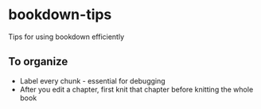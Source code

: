 # bookdown-tips
Tips for using bookdown efficiently

## To organize

* Label every chunk - essential for debugging
* After you edit a chapter, first knit that chapter before knitting the whole book
